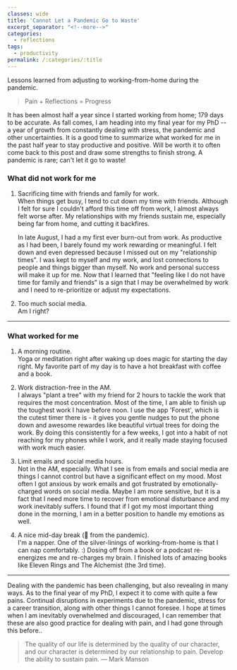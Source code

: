 ```yaml
---
classes: wide
title: 'Cannot Let a Pandemic Go to Waste'
excerpt_separator: "<!--more-->"
categories:
  - reflections
tags:
  - productivity
permalink: /:categories/:title
---
```


Lessons learned from adjusting to working-from-home during the pandemic. 
<!--more-->

> Pain + Reflections = Progress

It has been almost half a year since I started working from home; 179 days to be accurate. As fall comes, I am heading into my final year for my PhD -- a year of growth from constantly dealing with stress, the pandemic and other uncertainties. It is a good time to summarize what worked for me in the past half year to stay productive and positive. Will be worth it to often come back to this post and draw some strengths to finish strong. A pandemic is rare; can't let it go to waste!


### What did not work for me

1. Sacrificing time with friends and family for work.  
When things get busy, I tend to cut down my time with friends. Although I felt for sure I couldn't afford this time off from work, I almost always felt worse after. My relationships with my friends sustain me, especially being far from home, and cutting it backfires.  
	
	In late August, I had a my first ever burn-out from work. As productive as I had been, I barely found my work rewarding or meaningful. I felt down and even depressed because I missed out on my "relationship times". I was kept to myself and my work, and lost connections to people and things bigger than myself. No work and personal success will make it up for me.  Now that I learned that "feeling like I do not have time for family and friends" is a sign that I may be overwhelmed by work and I need to re-prioritize or adjust my expectations. 

2. Too much social media.  
Am I right?

----

### What worked for me

1. A morning routine.  
  Yoga or meditation right after waking up does magic for starting the day right. My favorite part of my day is to have a hot breakfast with coffee and a book. 

2. Work distraction-free in the AM.  
  I always "plant a tree" with my friend for 2 hours to tackle the work that requires the most concentration. Most of the time, I am able to finish up the toughest work I have before noon. I use the app 'Forest', which is the cutest timer there is - it gives you gentle nudges to put the phone down and awesome rewardes like beautiful virtual trees for doing the work. By doing this consistently for a few weeks, I got into a habit of not reaching for my phones while I work, and it really made staying focused with work much easier. 

3. Limit emails and social media hours.  
  Not in the AM, especially. What I see is from emails and social media are things I cannot control but have a significant effect on my mood. Most often I got anxious by work emails and got frustrated by emotionally-charged words on social media. Maybe I am more sensitive, but it is a fact that I need more time to recover from emotional disturbance and my work inevitably suffers. I found that if I got my most important thing done in the morning, I am in a better position to handle my emotions as well.

4. A nice mid-day break (:gift: from the pandemic).  
  I'm a napper. One of the silver-linings of working-from-home is that I can nap comfortably. :) Dosing off from a book or a podcast re-energizes me and re-charges my brain. I finished lots of amazing books like Eleven Rings and The Alchemist (the 3rd time). 

----

Dealing with the pandemic has been challenging, but also revealing in many ways. As to the final year of my PhD, I expect it to come with quite a few pains. Continual disruptions in experiments due to the pandemic, stress for a career transition, along with other things I cannot foresee. I hope at times when I am inevitably overwhelmed and discouraged, I can remember that these are also good practice for dealing with pain, and I had gone through this before..

> The quality of our life is determined by the quality of our character, and our character is determined by our relationship to pain. Develop the ability to sustain pain. — Mark Manson
